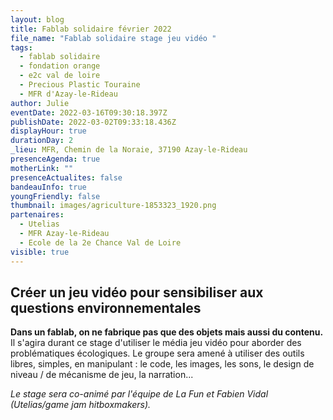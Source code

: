 ```yaml
---
layout: blog
title: Fablab solidaire février 2022
file_name: "Fablab solidaire stage jeu vidéo "
tags:
  - fablab solidaire
  - fondation orange
  - e2c val de loire
  - Precious Plastic Touraine
  - MFR d'Azay-le-Rideau
author: Julie
eventDate: 2022-03-16T09:30:18.397Z
publishDate: 2022-03-02T09:33:18.436Z
displayHour: true
durationDay: 2
_lieu: MFR, Chemin de la Noraie, 37190 Azay-le-Rideau
presenceAgenda: true
motherLink: ""
presenceActualites: false
bandeauInfo: true
youngFriendly: false
thumbnail: images/agriculture-1853323_1920.png
partenaires:
  - Utelias
  - MFR Azay-le-Rideau
  - Ecole de la 2e Chance Val de Loire
visible: true
---
```

## Créer un jeu vidéo pour sensibiliser aux questions environnementales

**Dans un fablab, on ne fabrique pas que des objets mais aussi du contenu.** Il s'agira durant ce stage d'utiliser le média jeu vidéo pour aborder des problématiques écologiques. 
Le groupe sera amené à utiliser des outils libres, simples, en manipulant : le code, les images, les sons, le design de niveau / de mécanisme de jeu, la narration... 

*Le stage sera co-animé par l'équipe de La Fun et Fabien Vidal (Utelias/game jam hitboxmakers).*